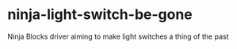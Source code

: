 ninja-light-switch-be-gone
==========================

Ninja Blocks driver aiming to make light switches a thing of the past